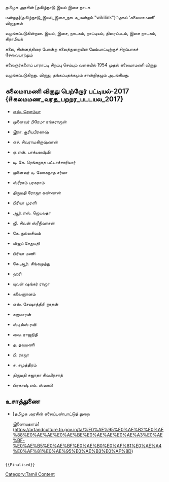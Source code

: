 தமிழக அரசின் [தமிழ்நாடு இயல் இசை நாடக
மன்றத](தமிழ்நாடு_இயல்_இசை_நாடக_மன்றம் "wikilink")்தால் 'கலைமாமணி' விருதுகள்
வழங்கப்படுகின்றன. இயல், இசை, நாடகம், நாட்டியம், திரைப்படம், இசை நாடகம், கிராமியக்
கலை, சின்னத்திரை போன்ற கலைத்துறையின் மேம்பாட்டிற்குச் சிறப்பாகச் சேவையாற்றும்
கலைஞர்களைப் பாராட்டி சிறப்பு செய்யும் வகையில் 1954 முதல் கலைமாமணி விருது
வழங்கப்படுகிறது. விருது, தங்கப்பதக்கமும் சான்றிதழும் அடங்கியது.

## கலைமாமணி விருது பெற்றோர் பட்டியல்-2017 {#கலமமண_வரத_பறறர_படடயல_2017}

-   [எஸ். சௌம்யா](எஸ்._சௌம்யா "wikilink")
-   முனைவர் பிரேமா ரங்கராஜன்
-   இரா. சூரியபிரகாஷ்
-   எச். சிவராமகிருஷ்ணன்
-   ஏ.என். பாக்யலஷ்மி
-   டி. கே. ரெங்கநாத பட்டாச்சாரியார்
-   முனைவர் டி. லோகநாத சர்மா
-   ஸ்ரீராம் பரசுராம்
-   திருமதி ரோஜா கண்ணன்
-   பிரியா முரளி
-   ஆர்.எஸ். ஜெயலதா
-   ஜி. சிவன் ஸ்ரீநிவாசன்
-   கே. நல்லசிவம்
-   விஜய் சேதுபதி
-   பிரியா மணி
-   கே.ஆர். சிங்கமுத்து
-   ஹரி
-   யுவன் ஷங்கர் ராஜா
-   கலைஞானம்
-   எஸ். சேஷாத்திரி நாதன்
-   சுகுமாரன்
-   ஸ்டில்ஸ் ரவி
-   வை. ராஜநிதி
-   த. தவமணி
-   பி. ராஜா
-   ச. சமுத்திரம்
-   திருமதி சுஜாதா சிவபிரசாத்
-   பிரகாஷ் எம். ஸ்வாமி

## உசாத்துணை

-   [தமிழக அரசின் கலைப்பண்பாட்டுத் துறை
    இணையதளம்](https://artandculture.tn.gov.in/ta/%E0%AE%95%E0%AE%B2%E0%AF%88%E0%AE%AE%E0%AE%BE%E0%AE%AE%E0%AE%A3%E0%AE%BF-%E0%AE%B5%E0%AE%BF%E0%AE%B0%E0%AF%81%E0%AE%A4%E0%AF%81%E0%AE%95%E0%AE%B3%E0%AF%8D)

```{=mediawiki}
{{Finalised}}
```
[Category:Tamil Content](Category:Tamil_Content "wikilink")
